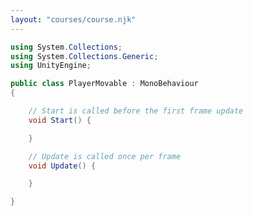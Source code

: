 ```yaml
---
layout: "courses/course.njk"
---
```


<div class="container">
    <span class="d-flex code">
        <div class="d-flex flex-column counter">
            <span class="count"></span>
        </div>

```C#
using System.Collections;
using System.Collections.Generic;
using UnityEngine;

public class PlayerMovable : MonoBehaviour
{

    // Start is called before the first frame update
    void Start() {

    }

    // Update is called once per frame
    void Update() {

    }

}
```

</div>
